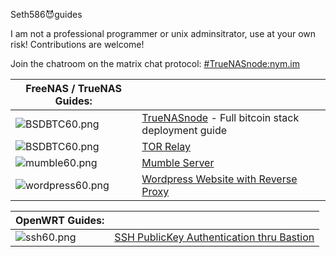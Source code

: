 Seth586😈guides

I am not a professional programmer or unix adminsitrator, use at your own risk!
Contributions are welcome!

Join the chatroom on the matrix chat protocol: [#TrueNASnode:nym.im](https://matrix.to/#/#truenasnode:nym.im)



| **FreeNAS / TrueNAS Guides:** | | 
| --------------- | --------------- |
| ![BSDBTC60.png](FreeNAS/bitcoin/images/BSDBTC60.png) | [TrueNASnode](FreeNAS/bitcoin/README.md) - Full bitcoin stack deployment guide |
| ![BSDBTC60.png](FreeNAS/tor_relay/images/tor60.png)  | [TOR Relay](FreeNAS/tor_relay/README.md) |
| ![mumble60.png](FreeNAS/mumble/images/mumble60.png) | [Mumble Server](FreeNAS/mumble/README.md)  | 
| ![wordpress60.png](FreeNAS/webserver/images/wordpress60.png) | [Wordpress Website with Reverse Proxy](FreeNAS/webserver/README.md) |

| **OpenWRT Guides:** |  | 
| --------------- | --------------- | 
| ![ssh60.png](OpenWRT/security/images/ssh60.png) | [SSH PublicKey Authentication thru Bastion](OpenWRT/security/README.md) | 





